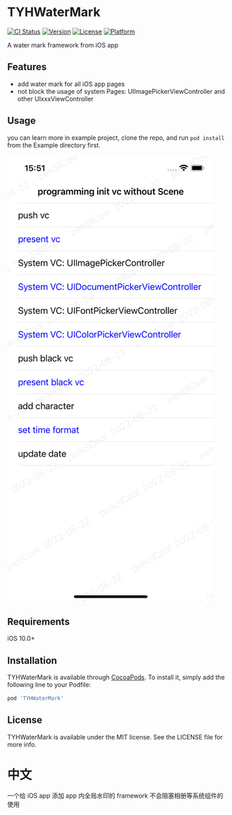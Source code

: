 # TYHWaterMark

[![CI Status](https://img.shields.io/travis/pencilCool/TYHWaterMark.svg?style=flat)](https://travis-ci.org/pencilCool/TYHWaterMark)
[![Version](https://img.shields.io/cocoapods/v/TYHWaterMark.svg?style=flat)](https://cocoapods.org/pods/TYHWaterMark)
[![License](https://img.shields.io/cocoapods/l/TYHWaterMark.svg?style=flat)](https://cocoapods.org/pods/TYHWaterMark)
[![Platform](https://img.shields.io/cocoapods/p/TYHWaterMark.svg?style=flat)](https://cocoapods.org/pods/TYHWaterMark)

A water mark framework from iOS app

## Features

- add water mark for all iOS app pages
- not block the usage of system Pages: UIImagePickerViewController and other UIxxxViewController

## Usage

you can learn more in example project, clone the repo, and run `pod install` from the Example directory first.

![image](./img/screen.png)

## Requirements

iOS 10.0+

## Installation

TYHWaterMark is available through [CocoaPods](https://cocoapods.org). To install
it, simply add the following line to your Podfile:

```ruby
pod 'TYHWaterMark'
```

## License

TYHWaterMark is available under the MIT license. See the LICENSE file for more info.

# 中文

一个给 iOS app 添加 app 内全局水印的 framework
不会阻塞相册等系统组件的使用
